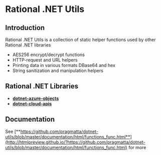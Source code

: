 # Rational .NET Utils

## Introduction
Rational .NET Utils is a collection of static helper functions used by other Rational .NET libraries
- AES256 encrypt/decrypt functions
- HTTP-request and URL helpers
- Printing data in various formats DBase64 and hex 
- String sanitization and manipulation helpers

## Rational .NET Libraries
- [**dotnet-azure-objects**](https://github.com/pragmatta/dotnet-azure-objects)
- [**dotnet-cloud-apis**](https://github.com/pragmatta/dotnet-cloud-apis)

## Documentation
See [**https://github.com/pragmatta/dotnet-utils/blob/master/documentation/html/functions_func.html**](http://htmlpreview.github.io/?https://github.com/pragmatta/dotnet-utils/blob/master/documentation/html/functions_func.html) for more

